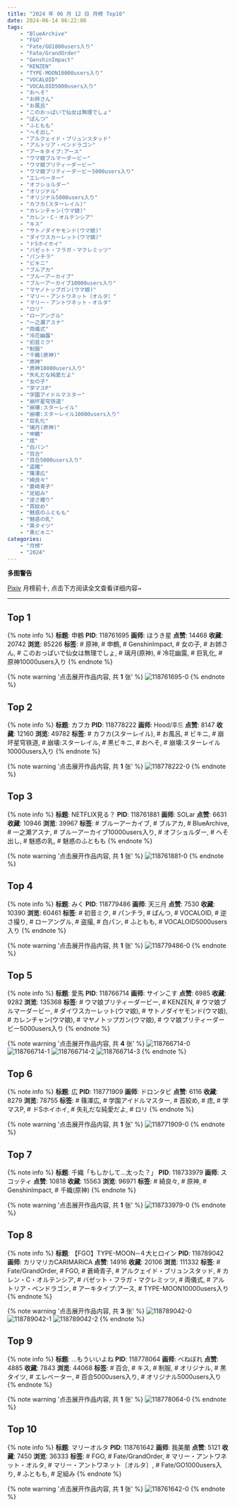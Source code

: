```yaml
---
title: "2024 年 06 月 12 日 月榜 Top10"
date: 2024-06-14 06:22:08
tags:
    - "BlueArchive"
    - "FGO"
    - "Fate/GO1000users入り"
    - "Fate/GrandOrder"
    - "GenshinImpact"
    - "KENZEN"
    - "TYPE-MOON10000users入り"
    - "VOCALOID"
    - "VOCALOID5000users入り"
    - "おへそ"
    - "お姉さん"
    - "お風呂"
    - "このおっぱいで仙女は無理でしょ"
    - "ぱんつ"
    - "ふともも"
    - "へそ出し"
    - "アルクェイド・ブリュンスタッド"
    - "アルトリア・ペンドラゴン"
    - "アーキタイプ:アース"
    - "ウマ娘ブルマーダービー"
    - "ウマ娘プリティーダービー"
    - "ウマ娘プリティーダービー5000users入り"
    - "エレベーター"
    - "オフショルダー"
    - "オリジナル"
    - "オリジナル5000users入り"
    - "カフカ(スターレイル)"
    - "カレンチャン(ウマ娘)"
    - "カレン・C・オルテンシア"
    - "キス"
    - "サトノダイヤモンド(ウマ娘)"
    - "ダイワスカーレット(ウマ娘)"
    - "ドSホイホイ"
    - "バゼット・フラガ・マクレミッツ"
    - "パンチラ"
    - "ビキニ"
    - "ブルアカ"
    - "ブルーアーカイブ"
    - "ブルーアーカイブ10000users入り"
    - "マヤノトップガン(ウマ娘)"
    - "マリー・アントワネット〔オルタ〕"
    - "マリー・アントワネット・オルタ"
    - "ロリ"
    - "ローアングル"
    - "一之瀬アスナ"
    - "両儀式"
    - "冷花幽露"
    - "初音ミク"
    - "制服"
    - "千織(原神)"
    - "原神"
    - "原神10000users入り"
    - "失礼だな純愛だよ"
    - "女の子"
    - "学マスP"
    - "学園アイドルマスター"
    - "崩坏星穹铁道"
    - "崩壊:スターレイル"
    - "崩壊:スターレイル10000users入り"
    - "巨乳化"
    - "璃月(原神)"
    - "申鶴"
    - "痣"
    - "白パン"
    - "百合"
    - "百合5000users入り"
    - "盗撮"
    - "篠澤広"
    - "綺良々"
    - "蒼崎青子"
    - "足組み"
    - "逆さ撮り"
    - "首絞め"
    - "魅惑のふともも"
    - "魅惑の乳"
    - "黒タイツ"
    - "黒ビキニ"
categories:
    - "月榜"
    - "2024"
---
```


<i class="fa fa-triangle-exclamation"></i>**多图警告**<i class="fa fa-triangle-exclamation"></i>

[Pixiv](https://www.pixiv.net/) 月榜前十, 点击下方阅读全文查看详细内容~

<!-- more -->

---

## Top 1

{% note info %}
**标题**: 申鶴
**PID**: 118761695 **画师**: ほうき星
**点赞**: 14468 **收藏**: 20742 **浏览**: 85226
**标签**: # 原神, # 申鶴, # GenshinImpact, # 女の子, # お姉さん, # このおっぱいで仙女は無理でしょ, # 璃月(原神), # 冷花幽露, # 巨乳化, # 原神10000users入り
{% endnote %}

{% note warning '点击展开作品内容, 共 **1** 张' %}
![118761695-0](https://i.pixiv.re/img-original/img/2024/05/16/00/00/30/118761695_p0.jpg)
{% endnote %}

## Top 2

{% note info %}
**标题**: カフカ
**PID**: 118778222 **画师**: Hood/후드
**点赞**: 8147 **收藏**: 12160 **浏览**: 49782
**标签**: # カフカ(スターレイル), # お風呂, # ビキニ, # 崩坏星穹铁道, # 崩壊:スターレイル, # 黒ビキニ, # おへそ, # 崩壊:スターレイル10000users入り
{% endnote %}

{% note warning '点击展开作品内容, 共 **1** 张' %}
![118778222-0](https://i.pixiv.re/img-original/img/2024/05/16/18/04/15/118778222_p0.png)
{% endnote %}

## Top 3

{% note info %}
**标题**: NETFLIX見る？
**PID**: 118761881 **画师**: SOLar
**点赞**: 6631 **收藏**: 10946 **浏览**: 39967
**标签**: # ブルーアーカイブ, # ブルアカ, # BlueArchive, # 一之瀬アスナ, # ブルーアーカイブ10000users入り, # オフショルダー, # へそ出し, # 魅惑の乳, # 魅惑のふともも
{% endnote %}

{% note warning '点击展开作品内容, 共 **1** 张' %}
![118761881-0](https://i.pixiv.re/img-original/img/2024/05/16/00/02/03/118761881_p0.png)
{% endnote %}

## Top 4

{% note info %}
**标题**: みく
**PID**: 118779486 **画师**: 天三月
**点赞**: 7530 **收藏**: 10390 **浏览**: 60461
**标签**: # 初音ミク, # パンチラ, # ぱんつ, # VOCALOID, # 逆さ撮り, # ローアングル, # 盗撮, # 白パン, # ふともも, # VOCALOID5000users入り
{% endnote %}

{% note warning '点击展开作品内容, 共 **1** 张' %}
![118779486-0](https://i.pixiv.re/img-original/img/2024/05/16/18/59/54/118779486_p0.png)
{% endnote %}

## Top 5

{% note info %}
**标题**: 愛馬
**PID**: 118766714 **画师**: サインこす
**点赞**: 6985 **收藏**: 9282 **浏览**: 135368
**标签**: # ウマ娘プリティーダービー, # KENZEN, # ウマ娘ブルマーダービー, # ダイワスカーレット(ウマ娘), # サトノダイヤモンド(ウマ娘), # カレンチャン(ウマ娘), # マヤノトップガン(ウマ娘), # ウマ娘プリティーダービー5000users入り
{% endnote %}

{% note warning '点击展开作品内容, 共 **4** 张' %}
![118766714-0](https://i.pixiv.re/img-original/img/2024/05/16/04/10/39/118766714_p0.png)
![118766714-1](https://i.pixiv.re/img-original/img/2024/05/16/04/10/39/118766714_p1.png)
![118766714-2](https://i.pixiv.re/img-original/img/2024/05/16/04/10/39/118766714_p2.png)
![118766714-3](https://i.pixiv.re/img-original/img/2024/05/16/04/10/39/118766714_p3.png)
{% endnote %}

## Top 6

{% note info %}
**标题**: 広
**PID**: 118771909 **画师**: ドロンタビ
**点赞**: 6116 **收藏**: 8279 **浏览**: 78755
**标签**: # 篠澤広, # 学園アイドルマスター, # 首絞め, # 痣, # 学マスP, # ドSホイホイ, # 失礼だな純愛だよ, # ロリ
{% endnote %}

{% note warning '点击展开作品内容, 共 **1** 张' %}
![118771909-0](https://i.pixiv.re/img-original/img/2024/05/16/11/43/20/118771909_p0.png)
{% endnote %}

## Top 7

{% note info %}
**标题**: 千織「もしかして…太った？」
**PID**: 118733979 **画师**: スコッティ
**点赞**: 10818 **收藏**: 15563 **浏览**: 96971
**标签**: # 綺良々, # 原神, # GenshinImpact, # 千織(原神)
{% endnote %}

{% note warning '点击展开作品内容, 共 **1** 张' %}
![118733979-0](https://i.pixiv.re/img-original/img/2024/05/15/00/00/18/118733979_p0.jpg)
{% endnote %}

## Top 8

{% note info %}
**标题**: 【FGO】TYPE-MOON─４大ヒロイン
**PID**: 118789042 **画师**: カリマリカCARIMARICA
**点赞**: 14916 **收藏**: 20106 **浏览**: 111332
**标签**: # Fate/GrandOrder, # FGO, # 蒼崎青子, # アルクェイド・ブリュンスタッド, # カレン・C・オルテンシア, # バゼット・フラガ・マクレミッツ, # 両儀式, # アルトリア・ペンドラゴン, # アーキタイプ:アース, # TYPE-MOON10000users入り
{% endnote %}

{% note warning '点击展开作品内容, 共 **3** 张' %}
![118789042-0](https://i.pixiv.re/img-original/img/2024/05/17/00/05/31/118789042_p0.jpg)
![118789042-1](https://i.pixiv.re/img-original/img/2024/05/17/00/05/31/118789042_p1.jpg)
![118789042-2](https://i.pixiv.re/img-original/img/2024/05/17/00/05/31/118789042_p2.jpg)
{% endnote %}

## Top 9

{% note info %}
**标题**: ...もういいよね
**PID**: 118778064 **画师**: べねぼれ
**点赞**: 4885 **收藏**: 7843 **浏览**: 44068
**标签**: # 百合, # キス, # 制服, # オリジナル, # 黒タイツ, # エレベーター, # 百合5000users入り, # オリジナル5000users入り
{% endnote %}

{% note warning '点击展开作品内容, 共 **1** 张' %}
![118778064-0](https://i.pixiv.re/img-original/img/2024/05/16/18/00/14/118778064_p0.png)
{% endnote %}

## Top 10

{% note info %}
**标题**: マリーオルタ
**PID**: 118761642 **画师**: 我美蘭
**点赞**: 5121 **收藏**: 7450 **浏览**: 36333
**标签**: # FGO, # Fate/GrandOrder, # マリー・アントワネット・オルタ, # マリー・アントワネット〔オルタ〕, # Fate/GO1000users入り, # ふともも, # 足組み
{% endnote %}

{% note warning '点击展开作品内容, 共 **1** 张' %}
![118761642-0](https://i.pixiv.re/img-original/img/2024/05/16/00/00/20/118761642_p0.jpg)
{% endnote %}
